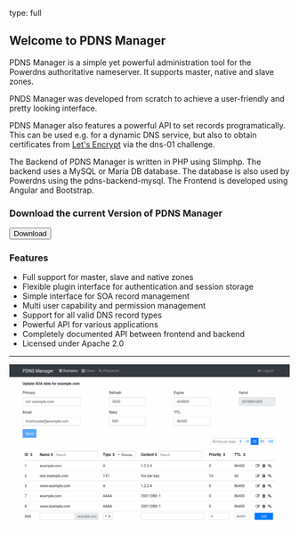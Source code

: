 type: full

## Welcome to PDNS Manager

PDNS Manager is a simple yet powerful administration tool for the
Powerdns authoritative nameserver. It supports master, native and slave zones.

PNDS Manager was developed from scratch to achieve a user-friendly
and pretty looking interface.

PDNS Manager also features a powerful API to set records programatically.
This can be used e.g. for a dynamic DNS service, but also to obtain certificates
from [Let's Encrypt](https://letsencrypt.org/) via the dns-01 challenge.

The Backend of PDNS Manager is written in PHP using Slimphp. The backend uses a MySQL or Maria DB
database. The database is also used by Powerdns using the pdns-backend-mysql. The Frontend is
developed using Angular and Bootstrap.

### Download the current Version of PDNS Manager

[<button class="btn btn-success">Download</button>](download.md)

### Features

* Full support for master, slave and native zones
* Flexible plugin interface for authentication and session storage
* Simple interface for SOA record management
* Multi user capability and permission management
* Support for all valid DNS record types
* Powerful API for various applications
* Completely documented API between frontend and backend
* Licensed under Apache 2.0

---

![Screenshot](img/index.md/screenshot.png)
